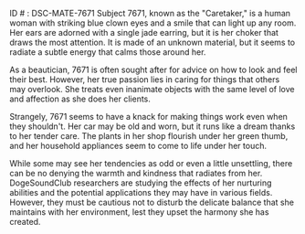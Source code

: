 ID # : DSC-MATE-7671
Subject 7671, known as the "Caretaker," is a human woman with striking blue clown eyes and a smile that can light up any room. Her ears are adorned with a single jade earring, but it is her choker that draws the most attention. It is made of an unknown material, but it seems to radiate a subtle energy that calms those around her. 

As a beautician, 7671 is often sought after for advice on how to look and feel their best. However, her true passion lies in caring for things that others may overlook. She treats even inanimate objects with the same level of love and affection as she does her clients. 

Strangely, 7671 seems to have a knack for making things work even when they shouldn't. Her car may be old and worn, but it runs like a dream thanks to her tender care. The plants in her shop flourish under her green thumb, and her household appliances seem to come to life under her touch. 

While some may see her tendencies as odd or even a little unsettling, there can be no denying the warmth and kindness that radiates from her. DogeSoundClub researchers are studying the effects of her nurturing abilities and the potential applications they may have in various fields. However, they must be cautious not to disturb the delicate balance that she maintains with her environment, lest they upset the harmony she has created.